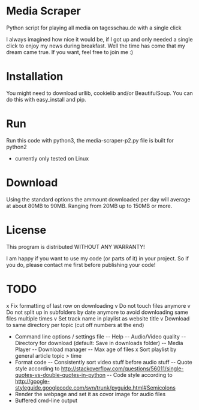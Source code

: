 Media Scraper
=============

Python script for playing all media on tagesschau.de with a single click


I always imagined how nice it would be, if I got up and only needed a single click to enjoy my news during breakfast.
Well the time has come that my dream came true.
If you want, feel free to join me :)


Installation
============

You might need to download urllib, cookielib and/or BeautifulSoup.
You can do this with easy_install and pip.

Run
===

Run this code with python3, the media-scraper-p2.py file is built for python2
- currently only tested on Linux

Download
========

Using the standard options the ammount downloaded per day will average at about 80MB to 90MB.
Ranging from 20MB up to 150MB or more.

License
=======

This program is distributed WITHOUT ANY WARRANTY!

I am happy if you want to use my code (or parts of it) in your project.
So if you do, please contact me first before publishing your code!

TODO
====
x Fix formatting of last row on downloading
v Do not touch files anymore
v Do not split up in subfolders by date anymore to avoid downloading same files multiple times
v Set track name in playlist as website title
v Download to same directory per topic (cut off numbers at the end)
- Command line options / settings file
-- Help
-- Audio/Video quality
-- Directory for download (default: Save in downloads folder)
-- Media Player
-- Download manager
-- Max age of files
x Sort playlist by general article topic > time
- Format code
-- Consistently sort video stuff before audio stuff
-- Quote style according to http://stackoverflow.com/questions/56011/single-quotes-vs-double-quotes-in-python
-- Code style according to http://google-styleguide.googlecode.com/svn/trunk/pyguide.html#Semicolons
- Render the webpage and set it as covor image for audio files
- Buffered cmd-line output
